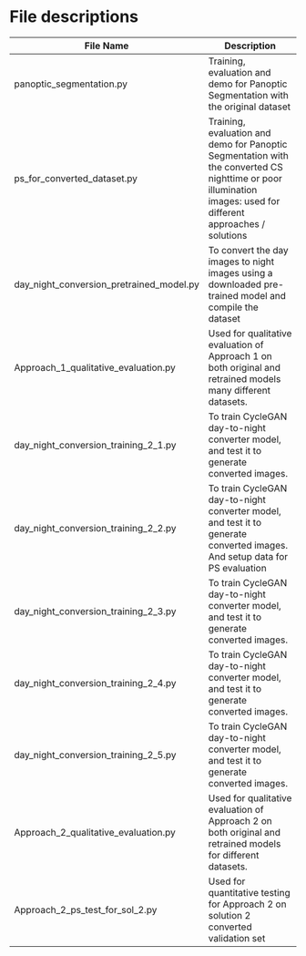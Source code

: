 # File descriptions
| File Name      | Description |
| ----------- | ----------- |
| panoptic_segmentation.py      | Training, evaluation and demo for Panoptic Segmentation with the original dataset       |
| ps_for_converted_dataset.py   | Training, evaluation and demo for Panoptic Segmentation with the converted CS nighttime or poor illumination images: used for different approaches / solutions      |
| day_night_conversion_pretrained_model.py      | To convert the day images to night images using a downloaded pre-trained model and compile the dataset       |
| Approach_1_qualitative_evaluation.py   | Used for qualitative evaluation of Approach 1 on both original and retrained models many different datasets.         |
| day_night_conversion_training_2_1.py      | To train CycleGAN day-to-night converter model, and test it to generate converted images.       |
| day_night_conversion_training_2_2.py   | To train CycleGAN day-to-night converter model, and test it to generate converted images. And setup data for PS evaluation        |
| day_night_conversion_training_2_3.py      | To train CycleGAN day-to-night converter model, and test it to generate converted images.       |
| day_night_conversion_training_2_4.py   | To train CycleGAN day-to-night converter model, and test it to generate converted images.        |
| day_night_conversion_training_2_5.py      | To train CycleGAN day-to-night converter model, and test it to generate converted images.       |
| Approach_2_qualitative_evaluation.py   | Used for qualitative evaluation of Approach 2 on both original and retrained models for different datasets.         |
| Approach_2_ps_test_for_sol_2.py      | Used for quantitative testing for Approach 2 on solution 2 converted validation set       |


